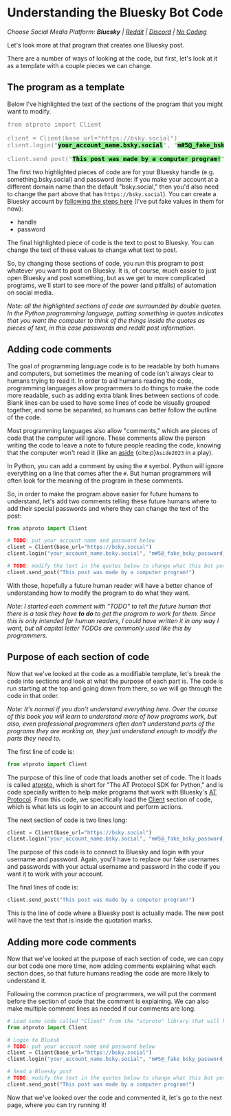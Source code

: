 # Understanding the Bluesky Bot Code
_Choose Social Media Platform: __Bluesky__ | <a href='../../../reddit/ch02_definitions/03_automation/07_details_of_bot.html'>Reddit</a> | <a href='../../../discord/ch02_definitions/03_automation/07_details_of_bot.html'>Discord</a> | <a href='../../../nocode/ch02_definitions/03_automation/07_details_of_bot.html'>No Coding</a>_


Let's look more at that program that creates one Bluesky post.

There are a number of ways of looking at the code, but first, let's look at it as a template with a couple pieces we can change.

## The program as a template

Below I've highlighted the text of the sections of the program that you might want to modify.

<pre style="color:gray">
from atproto import Client

client = Client(base_url="https://bsky.social")
client.login("<strong style="color:black;background-color:lightgreen">your_account_name.bsky.social</strong>", "<strong style="color:black;background-color:lightgreen">m#5@_fake_bsky_password_$%Ds</strong>")

client.send_post("<strong style="color:black;background-color:lightgreen">This post was made by a computer program!</strong>")
</pre>

The first two highlighted pieces of code are for your Bluesky handle (e.g. something.bsky.social) and password (note: If you make your account at a different domain name than the default "bsky.social," then you'd also need to change the part above that has `https://bsky.social`). You can create a Bluesky account by [following the steps here](../../appendix/making_bot_account.md) (I've put fake values in them for now):
- handle
- password

The final highlighted piece of code is the text to post to Bluesky. You can change the text of these values to change what text to post.

So, by changing those sections of code, you run this program to post whatever you want to post on Bluesky. It is, of course, much easier to just open Bluesky and post something, but as we get to more complicated programs, we'll start to see more of the power (and pitfalls) of automation on social media.

_Note: all the highlighted sections of code are surrounded by double quotes. In the Python programming language, putting something in quotes indicates that you want the computer to think of the things inside the quotes as pieces of text, in this case passwords and reddit post information._

## Adding code comments

The goal of programming language code is to be readable by both humans and computers, but sometimes the meaning of code isn't always clear to humans trying to read it. In order to aid humans reading the code, programming languages allow programmers to do things to make the code more readable, such as adding extra blank lines between sections of code. Blank lines can be used to have some lines of code be visually grouped together, and some be separated, so humans can better follow the outline of the code.

Most programming languages also allow "comments," which are pieces of code that the computer will ignore. These comments allow the person writing the code to leave a note to future people reading the code, knowing that the computer won't read it (like an [aside](https://en.wikipedia.org/wiki/Aside) {cite:p}`Aside2023` in a play).

In Python, you can add a comment by using the `#` symbol. Python will ignore everything on a line that comes after the `#`. But human programmers will often look for the meaning of the program in these comments.

So, in order to make the program above easier for future humans to understand, let's add two comments telling these future humans where to add their special passwords and where they can change the text of the post:

```python
from atproto import Client

# TODO: put your account name and password below
client = Client(base_url="https://bsky.social")
client.login("your_account_name.bsky.social", "m#5@_fake_bsky_password_$%Ds")

# TODO: modify the text in the quotes below to change what this bot posts to Bluesky:
client.send_post("This post was made by a computer program!")
```

With those, hopefully a future human reader will have a better chance of understanding how to modify the program to do what they want.

_Note: I started each comment with "TODO" to tell the future human that there is a task they have **to do** to get the program to work for them. Since this is only intended for human readers, I could have written it in any way I want, but all capital letter TODOs are commonly used like this by programmers._


## Purpose of each section of code

Now that we've looked at the code as a modifiable template, let's break the code into sections and look at what the purpose of each part is. The code is run starting at the top and going down from there, so we will go through the code in that order.

_Note: It's normal if you don't understand everything here. Over the course of this book you will learn to understand more of how programs work, but also, even professional programmers often don't understand parts of the programs they are working on, they just understand enough to modify the parts they need to._

The first line of code is:
```python
from atproto import Client
```

The purpose of this line of code that loads another set of code. The it loads is called [atproto](https://atproto.blue/), which is short for "The AT Protocol SDK for Python," and is code specially written to help make programs that work with Bluesky's [AT Protocol](https://atproto.com/). From this code, we specifically load the [Client](https://atproto.blue/en/latest/atproto_client/index.html) section of code, which is what lets us login to an account and perform actions.


The next section of code is two lines long:
```python
client = Client(base_url="https://bsky.social")
client.login("your_account_name.bsky.social", "m#5@_fake_bsky_password_$%Ds")
```

The purpose of this code is to connect to Bluesky and login with your username and password. Again, you'll have to replace our fake usernames and passwords with your actual username and password in the code if you want it to work with your account.

The final lines of code is:
```python
client.send_post("This post was made by a computer program!")
```

This is the line of code where a Bluesky post is actually made. The new post will have the text that is inside the quotation marks.

## Adding more code comments
Now that we've looked at the purpose of each section of code, we can copy our bot code one more time, now adding comments explaining what each section does, so that future humans reading the code are more likely to understand it.

Following the common practice of programmers, we will put the comment before the section of code that the comment is explaining. We can also make multiple comment lines as needed if our comments are long.

```python
# Load some code called "Client" from the "atproto" library that will help us work with Bluesky
from atproto import Client

# Login to Bluesk
# TODO: put your account name and password below
client = Client(base_url="https://bsky.social")
client.login("your_account_name.bsky.social", "m#5@_fake_bsky_password_$%Ds")

# Send a Bluesky post
# TODO: modify the text in the quotes below to change what this bot posts to Bluesky:
client.send_post("This post was made by a computer program!")
```

Now that we've looked over the code and commented it, let's go to the next page, where you can try running it!
